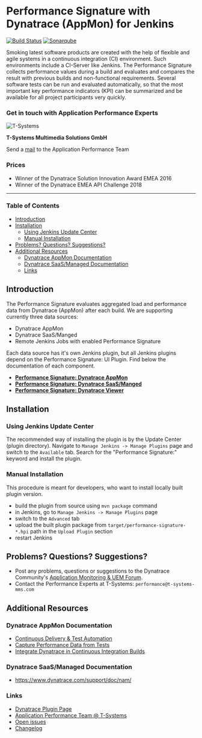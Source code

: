 # Performance Signature with Dynatrace (AppMon) for Jenkins
[![Build Status](https://ci.jenkins.io/job/Plugins/job/performance-signature-dynatrace-plugin/job/master/badge/icon)](https://ci.jenkins.io/job/Plugins/job/performance-signature-dynatrace-plugin/job/master/)
[![Sonarqube](https://sonarcloud.io/api/project_badges/measure?project=de.tsystems.mms.apm%3Aperformance-signature-parent-pom&metric=security_rating)](https://sonarcloud.io/dashboard?id=de.tsystems.mms.apm%3Aperformance-signature-parent-pom)

Smoking latest software products are created with the help of flexible and agile systems in a continuous integration (CI) environment. Such environments include a CI-Server like Jenkins.
 The Performance Signature collects performance values during a build and evaluates and compares the result with previous builds and non-functional requirements.
 Several software tests can be run and evaluated automatically, so that the most important key performance indicators (KPI) can be summarized and be available for all project participants very quickly.

### Get in touch with Application Performance Experts

![T-Systems](https://www.t-systems-mms.com/typo3conf/ext/mkmms/Resources/Public/img/logos/logo.png)

**T-Systems Multimedia Solutions GmbH**

Send a [mail](mailto:performance@t-systems-mms.com) to the Application Performance Team

### Prices
* Winner of the Dynatrace Solution Innovation Award EMEA 2016 
* Winner of the Dynatrace EMEA API Challenge 2018

---
### Table of Contents

<!-- toc -->

- [Introduction](#introduction)
- [Installation](#installation)
  * [Using Jenkins Update Center](#using-jenkins-update-center)
  * [Manual Installation](#manual-installation)
- [Problems? Questions? Suggestions?](#problems-questions-suggestions)
- [Additional Resources](#additional-resources)
  * [Dynatrace AppMon Documentation](#dynatrace-appmon-documentation)
  * [Dynatrace SaaS/Managed Documentation](#dynatrace-saasmanaged-documentation)
  * [Links](#links)

<!-- tocstop -->

## Introduction

The Performance Signature evaluates aggregated load and performance data from Dynatrace (AppMon) after each build.
We are supporting currently three data sources:
* Dynatrace AppMon
* Dynatrace SaaS/Manged
* Remote Jenkins Jobs with enabled Performance Signature

Each data source has it's own Jenkins plugin, but all Jenkins plugins depend on the Performance Signature: UI Plugin.
Find below the documentation of each component.

* **[Performance Signature: Dynatrace AppMon](dynatrace-appmon/README.md)**
* **[Performance Signature: Dynatrace SaaS/Manged](dynatrace/README.md)**
* **[Performance Signature: Dynatrace Viewer](viewer/README.md)**

## Installation
### Using Jenkins Update Center

The recommended way of installing the plugin is by the Update Center (plugin directory). Navigate to `Manage Jenkins -> Manage Plugins` page and switch to the `Available` tab. Search for the "Performance Signature:" keyword and install the plugin.

### Manual Installation

This procedure is meant for developers, who want to install locally built plugin version.

* build the plugin from source using `mvn package` command
* in Jenkins, go to `Manage Jenkins -> Manage Plugins` page
* switch to the `Advanced` tab
* upload the built plugin package from `target/performance-signature-*.hpi` path in the `Upload Plugin` section
* restart Jenkins

## Problems? Questions? Suggestions?

* Post any problems, questions or suggestions to the Dynatrace Community's [Application Monitoring & UEM Forum](https://answers.dynatrace.com/spaces/146/index.html).
* Contact the Performance Experts at T-Systems: `performance@t-systems-mms.com`

## Additional Resources

### Dynatrace AppMon Documentation

- [Continuous Delivery & Test Automation](https://community.dynatrace.com/community/pages/viewpage.action?pageId=215161284)
- [Capture Performance Data from Tests](https://community.dynatrace.com/community/display/DOCDT63/Capture+Performance+Data+from+Tests)
- [Integrate Dynatrace in Continuous Integration Builds](https://community.dynatrace.com/community/display/DOCDT63/Integrate+Dynatrace+in+Continuous+Integration+Builds)

### Dynatrace SaaS/Managed Documentation

- https://www.dynatrace.com/support/doc/nam/

### Links

* [Dynatrace Plugin Page](https://community.dynatrace.com/community/display/DL/Performance+Signature+Plugin)
* [Application Performance Team @ T-Systems](https://test-and-integration.t-systems-mms.com/leistungen/application-performance-management.html)
* [Open issues](https://issues.jenkins-ci.org/issues/?jql=project%20%3D%20JENKINS%20AND%20status%20in%20(Open%2C%20%22In%20Progress%22%2C%20Reopened)%20AND%20component%20%3D%20%27performance-signature-dynatrace-plugin%27)
* [Changelog](CHANGELOG.md)

